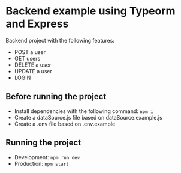 # Backend example using Typeorm and Express
Backend project with the following features:
- POST a user
- GET users
- DELETE a user
- UPDATE a user
- LOGIN

## Before running the project
- Install dependencies with the following command: `npm i`
- Create a dataSource.js file based on dataSource.example.js
- Create a .env file based on .env.example

## Running the project
- Development: `npm run dev`
- Production: `npm start`